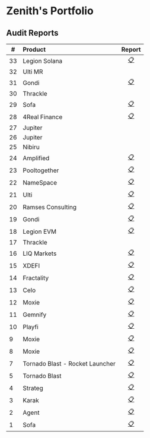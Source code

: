 # Zenith's Portfolio

## Audit Reports

| #   | Product          |           Report                    |
| --- | :--------------- |:-----------------------------------:|
| 33 | Legion Solana     | [📋](./reports/2024-09-legion-solana-zenith.pdf)                                     |
| 32 | Ulti MR           | []()                                                                                 |
| 31 | Gondi             | [📋](./reports/2024-10-gondi-zenith.pdf)                                             |
| 30 | Thrackle          | []()                                                                                 |
| 29 | Sofa              | [📋](/2024-10-sofa-zenith.pdf)                                                       |
| 28 | 4Real Finance     | [📋](./reports/2024-10-4real-zenith.pdf)                                             |
| 27 | Jupiter           | []()                                                                                 |
| 26 | Jupiter           | []()                                                                                 |
| 25 | Nibiru            | []()                                                                                 |
| 24 | Amplified         | [📋](./reports/2024-09-amplified-zenith.pdf)                                         |
| 23 | Pooltogether      | [📋](./reports/2024-10-pooltogether-zenith.pdf)                                      |
| 22 | NameSpace         | [📋](./reports/2024-10-namespace-zenith.pdf)                                         |
| 21 | Ulti              | [📋](./reports/2024-09-ulti-zenith.pdf)                                              |
| 20 | Ramses Consulting | [📋]()                                                                                |
| 19 | Gondi             | [📋](./reports/2024-09-gondi-zenith.pdf)                                            |  
| 18 | Legion EVM         | [📋](./reports/2024-09-legion-evm-zenith.pdf)                                      |
| 17 | Thrackle          | []()                                                                                  |  
| 16 | LIQ Markets       | [📋](./reports/2024-09-liq-zenith.pdf)                                              |
| 15 | XDEFI             | [📋](./reports/2024-08-xdefi-zenith.pdf)                                          |
| 14 | Fractality        | [📋](./reports/2024-08-fractality-zenith.pdf)                                      |
| 13 | Celo              | [📋](./reports/2024-07-celo-zenith.pdf)                                              |
| 12  | Moxie            | [📋](./reports/2024-09-moxie-zenith-3.pdf)                                          |
| 11  | Gemnify           | [📋](./reports/2024-07-gemnify-zenith.pdf)                                          |  
| 10  | Playfi            | [📋](./reports/2024-06-playfi-zenith.pdf)                                          |
| 9  | Moxie             | [📋](./reports/2024-07-moxie-zenith.pdf)                                            |
| 8  | Moxie             | [📋](./reports/2024-06-moxie-zenith.pdf)                                            |
| 7  | Tornado Blast - Rocket Launcher  | [📋](./reports/2024-06-tornado-launcher-zenith.pdf)                        |
| 5  | Tornado Blast     | [📋](./reports/2024-06-tornadoblast-zenith.pdf)                                    |
| 4  | Strateg           | [📋](./reports/2024-06-strateg-zenith.pdf)                                        |
| 3  | Karak             | [📋](./reports/2024-06-karak-zenith.pdf)                                            |
| 2  | Agent             | [📋](./reports/2024-05-agent-zenith.pdf)                                            |  
| 1 | Sofa     | [📋](./reports/2024-05-agent-zenith.pdf)                                                      |
